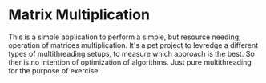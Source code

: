 # Matrix Multiplication

This is a simple application to perform a simple, but resource needing, operation of matrices multiplication.
It's a pet project to levredge a different types of multithreading setups, to measure which approach is the best.
So ther is no intention of optimization of algorithms. Just pure multithreading for the purpose of exercise.
